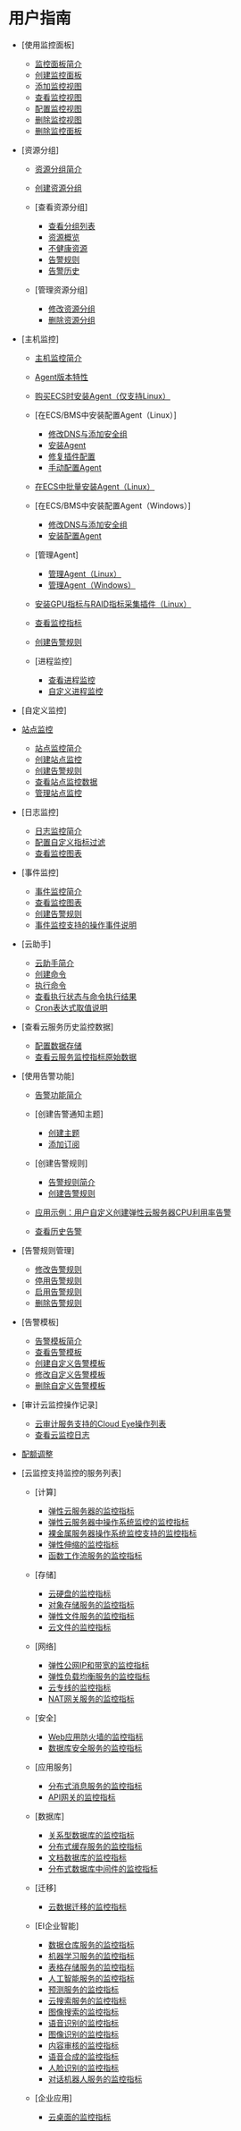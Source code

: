 # 用户指南

-   [使用监控面板]
    -   [监控面板简介](监控面板简介.md)
    -   [创建监控面板](创建监控面板.md)
    -   [添加监控视图](添加监控视图.md)
    -   [查看监控视图](查看监控视图.md)
    -   [配置监控视图](配置监控视图.md)
    -   [删除监控视图](删除监控视图.md)
    -   [删除监控面板](删除监控面板.md)

-   [资源分组]
    -   [资源分组简介](资源分组简介.md)
    -   [创建资源分组](创建资源分组.md)
    -   [查看资源分组]
        -   [查看分组列表](查看分组列表.md)
        -   [资源概览](资源概览.md)
        -   [不健康资源](不健康资源.md)
        -   [告警规则](告警规则.md)
        -   [告警历史](告警历史.md)

    -   [管理资源分组]
        -   [修改资源分组](修改资源分组.md)
        -   [删除资源分组](删除资源分组.md)


-   [主机监控]
    -   [主机监控简介](主机监控简介.md)
    -   [Agent版本特性](Agent版本特性.md)
    -   [购买ECS时安装Agent（仅支持Linux）](购买ECS时安装Agent（仅支持Linux）.md)
    -   [在ECS/BMS中安装配置Agent（Linux）]
        -   [修改DNS与添加安全组](修改DNS与添加安全组.md)
        -   [安装Agent](安装Agent.md)
        -   [修复插件配置](修复插件配置.md)
        -   [手动配置Agent](手动配置Agent.md)

    -   [在ECS中批量安装Agent（Linux）](在ECS中批量安装Agent（Linux）.md)
    -   [在ECS/BMS中安装配置Agent（Windows）]
        -   [修改DNS与添加安全组](修改DNS与添加安全组-1.md)
        -   [安装配置Agent](安装配置Agent.md)

    -   [管理Agent]
        -   [管理Agent（Linux）](管理Agent（Linux）.md)
        -   [管理Agent（Windows）](管理Agent（Windows）.md)

    -   [安装GPU指标与RAID指标采集插件（Linux）](安装GPU指标与RAID指标采集插件（Linux）.md)
    -   [查看监控指标](查看监控指标.md)
    -   [创建告警规则](创建告警规则.md)
    -   [进程监控]
        -   [查看进程监控](查看进程监控.md)
        -   [自定义进程监控](自定义进程监控.md)


-   [自定义监控]
-   [站点监控](站点监控.md)
    -   [站点监控简介](站点监控简介.md)
    -   [创建站点监控](创建站点监控.md)
    -   [创建告警规则](创建告警规则-1.md)
    -   [查看站点监控数据](查看站点监控数据.md)
    -   [管理站点监控](管理站点监控.md)

-   [日志监控]
    -   [日志监控简介](日志监控简介.md)
    -   [配置自定义指标过滤](配置自定义指标过滤.md)
    -   [查看监控图表](查看监控图表.md)

-   [事件监控]
    -   [事件监控简介](事件监控简介.md)
    -   [查看监控图表](查看监控图表-1.md)
    -   [创建告警规则](创建告警规则-2.md)
    -   [事件监控支持的操作事件说明](事件监控支持的操作事件说明.md)

-   [云助手]
    -   [云助手简介](云助手简介.md)
    -   [创建命令](创建命令.md)
    -   [执行命令](执行命令.md)
    -   [查看执行状态与命令执行结果](查看执行状态与命令执行结果.md)
    -   [Cron表达式取值说明](Cron表达式取值说明.md)

-   [查看云服务历史监控数据]
    -   [配置数据存储](配置数据存储.md)
    -   [查看云服务监控指标原始数据](查看云服务监控指标原始数据.md)

-   [使用告警功能]
    -   [告警功能简介](告警功能简介.md)
    -   [创建告警通知主题]
        -   [创建主题](创建主题.md)
        -   [添加订阅](添加订阅.md)

    -   [创建告警规则]
        -   [告警规则简介](告警规则简介.md)
        -   [创建告警规则](创建告警规则-4.md)

    -   [应用示例：用户自定义创建弹性云服务器CPU利用率告警](应用示例-用户自定义创建弹性云服务器CPU利用率告警.md)
    -   [查看历史告警](查看历史告警.md)

-   [告警规则管理]
    -   [修改告警规则](修改告警规则.md)
    -   [停用告警规则](停用告警规则.md)
    -   [启用告警规则](启用告警规则.md)
    -   [删除告警规则](删除告警规则.md)

-   [告警模板]
    -   [告警模板简介](告警模板简介.md)
    -   [查看告警模板](查看告警模板.md)
    -   [创建自定义告警模板](创建自定义告警模板.md)
    -   [修改自定义告警模板](修改自定义告警模板.md)
    -   [删除自定义告警模板](删除自定义告警模板.md)

-   [审计云监控操作记录]
    -   [云审计服务支持的Cloud Eye操作列表](云审计服务支持的Cloud-Eye操作列表.md)
    -   [查看云监控日志](查看云监控日志.md)

-   [配额调整](配额调整.md)
-   [云监控支持监控的服务列表]
    -   [计算]
        -   [弹性云服务器的监控指标](弹性云服务器的监控指标.md)
        -   [弹性云服务器中操作系统监控的监控指标](弹性云服务器中操作系统监控的监控指标.md)
        -   [裸金属服务器操作系统监控支持的监控指标](裸金属服务器操作系统监控支持的监控指标.md)
        -   [弹性伸缩的监控指标](弹性伸缩的监控指标.md)
        -   [函数工作流服务的监控指标](函数工作流服务的监控指标.md)

    -   [存储]
        -   [云硬盘的监控指标](云硬盘的监控指标.md)
        -   [对象存储服务的监控指标](对象存储服务的监控指标.md)
        -   [弹性文件服务的监控指标](弹性文件服务的监控指标.md)
        -   [云文件的监控指标](云文件的监控指标.md)

    -   [网络]
        -   [弹性公网IP和带宽的监控指标](弹性公网IP和带宽的监控指标.md)
        -   [弹性负载均衡服务的监控指标](弹性负载均衡服务的监控指标.md)
        -   [云专线的监控指标](云专线的监控指标.md)
        -   [NAT网关服务的监控指标](NAT网关服务的监控指标.md)

    -   [安全]
        -   [Web应用防火墙的监控指标](Web应用防火墙的监控指标.md)
        -   [数据库安全服务的监控指标](数据库安全服务的监控指标.md)

    -   [应用服务]
        -   [分布式消息服务的监控指标](分布式消息服务的监控指标.md)
        -   [API网关的监控指标](API网关的监控指标.md)

    -   [数据库]
        -   [关系型数据库的监控指标](关系型数据库的监控指标.md)
        -   [分布式缓存服务的监控指标](分布式缓存服务的监控指标.md)
        -   [文档数据库的监控指标](文档数据库的监控指标.md)
        -   [分布式数据库中间件的监控指标](分布式数据库中间件的监控指标.md)

    -   [迁移]
        -   [云数据迁移的监控指标](云数据迁移的监控指标.md)

    -   [EI企业智能]
        -   [数据仓库服务的监控指标](数据仓库服务的监控指标.md)
        -   [机器学习服务的监控指标](机器学习服务的监控指标.md)
        -   [表格存储服务的监控指标](表格存储服务的监控指标.md)
        -   [人工智能服务的监控指标](人工智能服务的监控指标.md)
        -   [预测服务的监控指标](预测服务的监控指标.md)
        -   [云搜索服务的监控指标](云搜索服务的监控指标.md)
        -   [图像搜索的监控指标](图像搜索的监控指标.md)
        -   [语音识别的监控指标](语音识别的监控指标.md)
        -   [图像识别的监控指标](图像识别的监控指标.md)
        -   [内容审核的监控指标](内容审核的监控指标.md)
        -   [语音合成的监控指标](语音合成的监控指标.md)
        -   [人脸识别的监控指标](人脸识别的监控指标.md)
        -   [对话机器人服务的监控指标](对话机器人服务的监控指标.md)

    -   [企业应用]
        -   [云桌面的监控指标](云桌面的监控指标.md)

